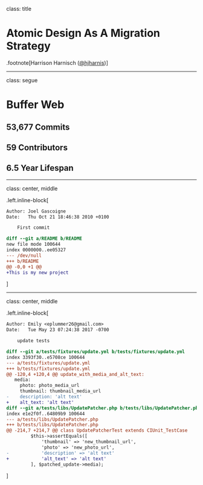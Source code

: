 class: title

# Atomic Design As A Migration Strategy

.footnote[Harrison Harnisch ([@hjharnis](https://twitter.com/hjharnis))]

---
class: segue

# Buffer Web
## **53,677** Commits
## **59** Contributors
## **6.5** Year Lifespan

---

class: center, middle

.left.inline-block[
```diff
Author: Joel Gascoigne
Date:   Thu Oct 21 18:46:38 2010 +0100

    First commit

diff --git a/README b/README
new file mode 100644
index 0000000..ee05327
--- /dev/null
+++ b/README
@@ -0,0 +1 @@
+This is my new project
```
]

---

class: center, middle

.left.inline-block[
```diff
Author: Emily <eplummer26@gmail.com>
Date:   Tue May 23 07:24:38 2017 -0700

    update tests

diff --git a/tests/fixtures/update.yml b/tests/fixtures/update.yml
index 3393f30..e5708ce 100644
--- a/tests/fixtures/update.yml
+++ b/tests/fixtures/update.yml
@@ -120,4 +120,4 @@ update_with_media_and_alt_text:
   media:
     photo: photo_media_url
     thumbnail: thumbnail_media_url
-    description: 'alt text'
+    alt_text: 'alt text'
diff --git a/tests/libs/UpdatePatcher.php b/tests/libs/UpdatePatcher.php
index e1e2f0f..64809b9 100644
--- a/tests/libs/UpdatePatcher.php
+++ b/tests/libs/UpdatePatcher.php
@@ -214,7 +214,7 @@ class UpdatePatcherTest extends CIUnit_TestCase
         $this->assertEquals([
             'thumbnail' => 'new_thumbnail_url',
             'photo' => 'new_photo_url',
-            'description' => 'alt text'
+            'alt_text' => 'alt text'
         ], $patched_update->media);

```
]
